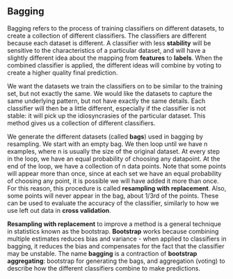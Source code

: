 ## Bagging

Bagging refers to the process of training classifiers on different datasets, to create a collection of different classifiers. The classifiers are different because each dataset is different. A classifier with less **stability** will be sensitive to the characteristics of a particular dataset, and will have a slightly different idea about the mapping from **features** to **labels**. When the combined classifier is applied, the different ideas will combine by voting to create a higher quality final prediction. 

We want the datasets we train the classifiers on to be similar to the training set, but not exactly the same. We would like the datasets to capture the same underlying pattern, but not have exactly the same details. Each classifier will then be a little different, especially if the classifier is not stable: it will pick up the idiosyncrasies of the particular dataset. This method gives us a collection of different classifiers. 

We generate the different datasets (called **bags**) used in bagging by resampling. We start with an empty bag. We then loop until we have n examples, where n is usually the size of the original dataset. At every step in the loop, we have an equal probability of choosing any datapoint. At the end of the loop, we have a collection of n data points. Note that some points will appear more than once, since at each set we have an equal probability of choosing any point, it is possible we will have added it more than once. For this reason, this procedure is called **resampling with replacement**. Also, some points will never appear in the bag, about 1/3rd of the points. These can be used to evaluate the accuracy of the classifier, similarly to how we use left out data in **cross validation**. 

**Resampling with replacement** to improve a method is a general technique in statistics known as the bootstrap. **Bootstrap** works because combining multiple estimates reduces bias and variance - when applied to classifiers in bagging, it reduces the bias and compensates for the fact that the classifier may be unstable. The name **bagging** is a contraction of **bootstrap aggregating**: bootstrap for generating the bags, and aggregation (voting) to describe how the different classifiers combine to make predictions. 
